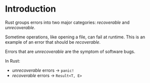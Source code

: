 # Introduction

Rust groups errors into two major categories: _recoverable_ and _unrecoverable_.

Sometime operations, like opening a file, can fail at runtime. This is an
example of an error that should be _recoverable_.

Errors that are _unrecoverable_ are the symptom of software bugs.

In Rust:

- _unrecoverable_ errors -> `panic!`
- _recoverable_ errors   -> `Result<T, E>`
